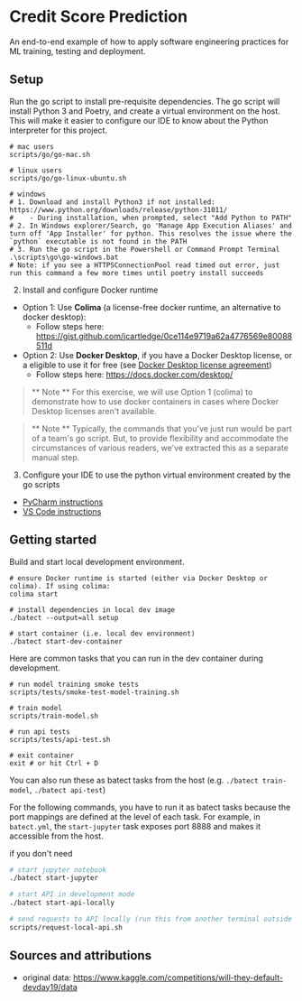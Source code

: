 # Credit Score Prediction

An end-to-end example of how to apply software engineering practices for ML training, testing and deployment.

## Setup

Run the go script to install pre-requisite dependencies. 
The go script will install Python 3 and Poetry, and create a virtual environment on the host. 
This will make it easier to configure our IDE to know about the Python interpreter for this project.   

```shell script
# mac users
scripts/go/go-mac.sh

# linux users
scripts/go/go-linux-ubuntu.sh

# windows
# 1. Download and install Python3 if not installed: https://www.python.org/downloads/release/python-31011/
#    - During installation, when prompted, select "Add Python to PATH"
# 2. In Windows explorer/Search, go 'Manage App Execution Aliases' and turn off 'App Installer' for python. This resolves the issue where the `python` executable is not found in the PATH
# 3. Run the go script in the Powershell or Command Prompt Terminal
.\scripts\go\go-windows.bat
# Note: if you see a HTTPSConnectionPool read timed out error, just run this command a few more times until poetry install succeeds
```

2. Install and configure Docker runtime

- Option 1: Use **Colima** (a license-free docker runtime, an alternative to docker desktop):
    - Follow steps here: https://gist.github.com/jcartledge/0ce114e9719a62a4776569e80088511d
- Option 2: Use **Docker Desktop**, if you have a Docker Desktop license, or a eligible to use it for free (see [Docker Desktop license agreement](https://docs.docker.com/subscription/desktop-license/))
    - Follow steps here: https://docs.docker.com/desktop/

> ** Note **
For this exercise, we will use Option 1 (colima) to demonstrate how to use docker containers in cases where Docker Desktop licenses aren't available.

> ** Note **
Typically, the commands that you've just run would be part of a team's go script. But, to provide flexibility and accommodate the circumstances of various readers, we've extracted this as a separate manual step.

3. Configure your IDE to use the python virtual environment created by the go scripts
- [PyCharm instructions](https://www.jetbrains.com/help/pycharm/creating-virtual-environment.html#existing-environment)
- [VS Code instructions](https://code.visualstudio.com/docs/python/environments)

## Getting started

Build and start local development environment.

```shell
# ensure Docker runtime is started (either via Docker Desktop or colima). If using colima:
colima start

# install dependencies in local dev image
./batect --output=all setup

# start container (i.e. local dev environment)
./batect start-dev-container

```

Here are common tasks that you can run in the dev container during development.

```shell
# run model training smoke tests
scripts/tests/smoke-test-model-training.sh

# train model
scripts/train-model.sh 

# run api tests
scripts/tests/api-test.sh

# exit container
exit # or hit Ctrl + D
```

You can also run these as batect tasks from the host (e.g. `./batect train-model`, `./batect api-test`) 

For the following commands, you have to run it as batect tasks because the port mappings are defined at the level of each task. For example, in `batect.yml`, the `start-jupyter` task exposes port 8888 and makes it accessible from the host.

if you don't need
```sh
# start jupyter notebook
./batect start-jupyter

# start API in development mode
./batect start-api-locally

# send requests to API locally (run this from another terminal outside of the Docker container, as it uses curl, which we haven't installed)
scripts/request-local-api.sh
```

## Sources and attributions

- original data: https://www.kaggle.com/competitions/will-they-default-devday19/data